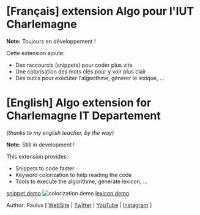 # [Français] extension Algo pour l'IUT Charlemagne

**Note:** Toujours en développement !

Cette extension ajoute:
  - Des raccourcis (snippets) pour coder plus vite
  - Une colorisation des mots clés pour y voir plus clair
  - Des outils pour exécuter l'algorithme, générer le lexique, ...

# [English] Algo extension for Charlemagne IT Departement
*(thanks to my english teacher, by the way)*

**Note:** Still in development !

This extension provides:
  - Snippets to code faster
  - Keyword colorization to help reading the code
  - Tools to execute the algorithme, generate lexicon, ...

[snippet demo](https://www.github.com/paulux06/algosnipper/snippets.gif)
![colorization demo](https://www.github.com/paulux06/algosnipper/colorisation.gif)
[lexicon demo](https://www.github.com/paulux06/algosnipper/lexique.gif)


Author: Paulux \[
[WebSite](https://paulux06.github.io) |
[Twitter](https://twitter.com/paulux06) |
[YouTube](https://www.youtube.com/channel/UCt9MIbQT2fub0_vHa8hTkuw) |
[Instagram](https://www.instagram.com/paulux06polux) \]